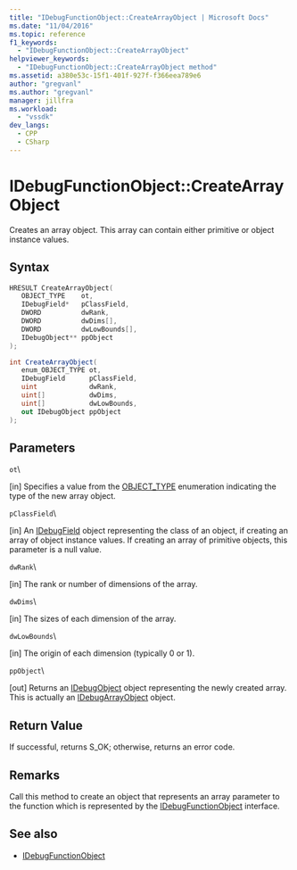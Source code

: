 ```yaml
---
title: "IDebugFunctionObject::CreateArrayObject | Microsoft Docs"
ms.date: "11/04/2016"
ms.topic: reference
f1_keywords:
  - "IDebugFunctionObject::CreateArrayObject"
helpviewer_keywords:
  - "IDebugFunctionObject::CreateArrayObject method"
ms.assetid: a380e53c-15f1-401f-927f-f366eea789e6
author: "gregvanl"
ms.author: "gregvanl"
manager: jillfra
ms.workload:
  - "vssdk"
dev_langs:
  - CPP
  - CSharp
---
```

# IDebugFunctionObject::CreateArrayObject
Creates an array object. This array can contain either primitive or object instance values.

## Syntax

```cpp
HRESULT CreateArrayObject( 
   OBJECT_TYPE    ot,
   IDebugField*   pClassField,
   DWORD          dwRank,
   DWORD          dwDims[],
   DWORD          dwLowBounds[],
   IDebugObject** ppObject
);
```

```csharp
int CreateArrayObject(
   enum_OBJECT_TYPE ot,
   IDebugField      pClassField,
   uint             dwRank,
   uint[]           dwDims,
   uint[]           dwLowBounds,
   out IDebugObject ppObject
);
```

## Parameters
 `ot`\

 [in] Specifies a value from the [OBJECT_TYPE](../../../extensibility/debugger/reference/object-type.md) enumeration indicating the type of the new array object.

 `pClassField`\

 [in] An [IDebugField](../../../extensibility/debugger/reference/idebugfield.md) object representing the class of an object, if creating an array of object instance values. If creating an array of primitive objects, this parameter is a null value.

 `dwRank`\

 [in] The rank or number of dimensions of the array.

 `dwDims`\

 [in] The sizes of each dimension of the array.

 `dwLowBounds`\

 [in] The origin of each dimension (typically 0 or 1).

 `ppObject`\

 [out] Returns an [IDebugObject](../../../extensibility/debugger/reference/idebugobject.md) object representing the newly created array. This is actually an [IDebugArrayObject](../../../extensibility/debugger/reference/idebugarrayobject.md) object.

## Return Value
 If successful, returns S_OK; otherwise, returns an error code.

## Remarks
 Call this method to create an object that represents an array parameter to the function which is represented by the [IDebugFunctionObject](../../../extensibility/debugger/reference/idebugfunctionobject.md) interface.

## See also
- [IDebugFunctionObject](../../../extensibility/debugger/reference/idebugfunctionobject.md)